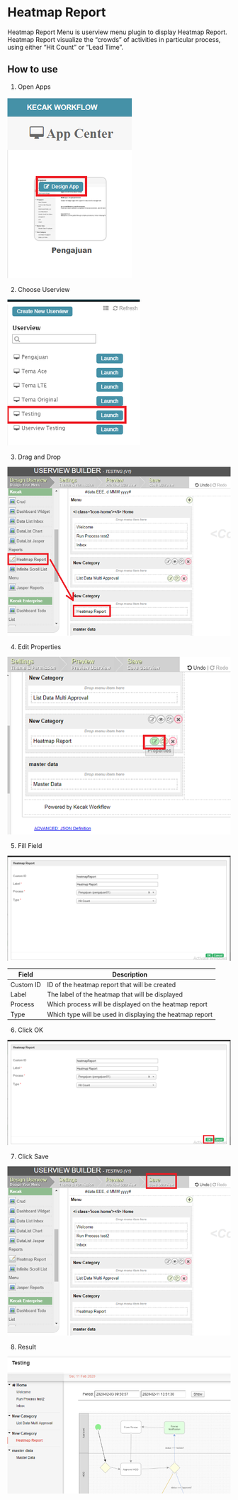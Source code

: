 # Heatmap Report

Heatmap Report Menu is userview menu plugin to display Heatmap Report. Heatmap Report visualize the “crowds” of activities in particular process, using either “Hit Count” or “Lead Time”.

## How to use

1. Open Apps

<img src="https://raw.githubusercontent.com/kinnara-digital-studio/kecak-workflow/master/docs/assets/heatmap_openApps.png" alt="" />


2. Choose Userview

<img src="https://raw.githubusercontent.com/kinnara-digital-studio/kecak-workflow/master/docs/assets/heatmap_chooseUserview.png" alt="" />


3. Drag and Drop

<img src="https://raw.githubusercontent.com/kinnara-digital-studio/kecak-workflow/master/docs/assets/heatmap_dragDrop.png" alt="" />


4. Edit Properties

<img src="https://raw.githubusercontent.com/kinnara-digital-studio/kecak-workflow/master/docs/assets/heatmap_properties.png" alt="" />


5. Fill Field

<img src="https://raw.githubusercontent.com/kinnara-digital-studio/kecak-workflow/master/docs/assets/heatmap_fillField.png" alt="" />

|Field|Description|
|-|-|
|Custom ID|ID of the heatmap report that will be created|
|Label|The label of the heatmap that will be displayed|
|Process|Which process will be displayed on the heatmap report|
|Type|Which type will be used in displaying the heatmap report|


6. Click OK

<img src="https://raw.githubusercontent.com/kinnara-digital-studio/kecak-workflow/master/docs/assets/heatmap_ok.png" alt="" />


7. Click Save

<img src="https://raw.githubusercontent.com/kinnara-digital-studio/kecak-workflow/master/docs/assets/heatmap_save.png" alt="" />


8. Result

<img src="https://raw.githubusercontent.com/kinnara-digital-studio/kecak-workflow/master/docs/assets/heatmap_result.png" alt="" />
